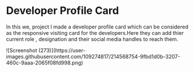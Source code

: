 <h1>Developer Profile Card</h1>
<p>In this we, project I made a developer profile card which can be considered as the responsive visiting card for the developers.Here they can add thier current role , designation and their social media handles to reach them. </p>
![Screenshot (273)](https://user-images.githubusercontent.com/109274817/214568754-9fbd1d0b-3207-460c-9aaa-2065f08fd998.png)
